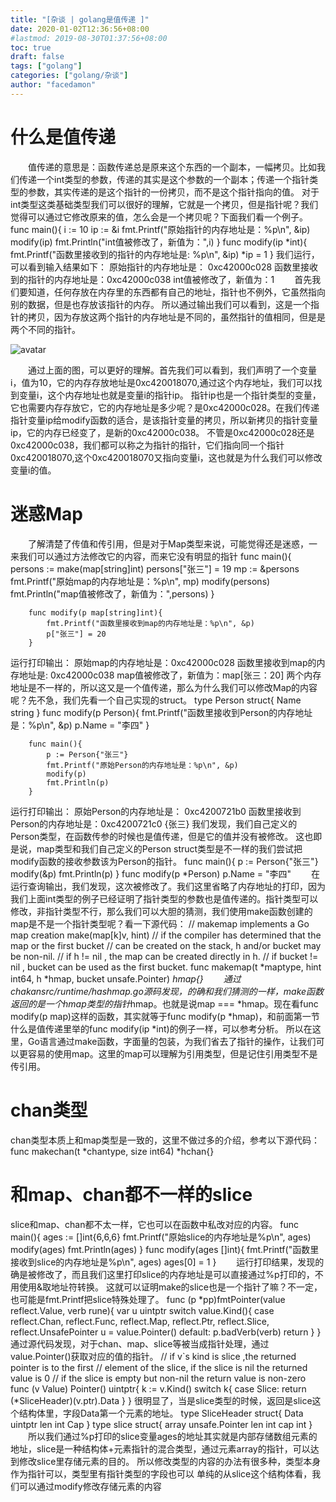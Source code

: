 ```yaml
---
title: "[杂谈 | golang是值传递 ]"
date: 2020-01-02T12:36:56+08:00
#lastmod: 2019-08-30T01:37:56+08:00
toc: true
draft: false
tags: ["golang"]
categories: ["golang/杂谈"]
author: "facedamon"
---
```


# 什么是值传递
&emsp;&emsp;值传递的意思是：函数传递总是原来这个东西的一个副本，一幅拷贝。比如我们传递一个int类型的参数，传递的其实是这个参数的一个副本；传递一个指针类型的参数，其实传递的是这个指针的一份拷贝，而不是这个指针指向的值。
对于int类型这类基础类型我们可以很好的理解，它就是一个拷贝，但是指针呢？我们觉得可以通过它修改原来的值，怎么会是一个拷贝呢？下面我们看一个例子。
		func main(){
		    i := 10
		    ip := &i
		    fmt.Printf("原始指针的内存地址是：%p\n", &ip)
		    modify(ip)
		    fmt.Println("int值被修改了，新值为：",i)
		}
		func modify(ip *int){
		    fmt.Printf("函数里接收到的指针的内存地址是: %p\n", &ip)
		    *ip = 1
		}
我们运行，可以看到输入结果如下：
		原始指针的内存地址是： 0xc42000c028
		函数里接收到的指针的内存地址是：0xc42000c038
		int值被修改了，新值为：1
&emsp;&emsp;首先我们要知道，任何存放在内存里的东西都有自己的地址，指针也不例外，它虽然指向别的数据，但是也存放该指针的内存。
所以通过输出我们可以看到，这是一个指针的拷贝，因为存放这两个指针的内存地址是不同的，虽然指针的值相同，但是是两个不同的指针。

![avatar](https://cdn.jsdelivr.net/gh/facedamon/MarkDownPhotos@master/other/golang是值传递.png)

&emsp;&emsp;通过上面的图，可以更好的理解。首先我们可以看到，我们声明了一个变量i，值为10，它的内存存放地址是0xc420018070,通过这个内存地址，我们可以找到变量i，这个内存地址也就是变量i的指针ip。
指针ip也是一个指针类型的变量，它也需要内存存放它，它的内存地址是多少呢？是0xc42000c028。在我们传递指针变量ip给modify函数的适合，是该指针变量的拷贝，所以新拷贝的指针变量ip，它的内存已经变了，是新的0xc42000c038。
不管是0xc42000c028还是0xc42000c038，我们都可以称之为指针的指针，它们指向同一个指针0xc420018070,这个0xc420018070又指向变量i，这也就是为什么我们可以修改变量i的值。
# 迷惑Map
&emsp;&emsp;了解清楚了传值和传引用，但是对于Map类型来说，可能觉得还是迷惑，一来我们可以通过方法修改它的内容，而来它没有明显的指针
		func main(){
		    persons := make(map[string]int)
		    persons["张三"] = 19
		    mp := &persons
		    fmt.Printf("原始map的内存地址是：%p\n", mp)
		    modify(persons)
		    fmt.Println("map值被修改了，新值为：",persons)
		}
		
		func modify(p map[string]int){
		    fmt.Printf("函数里接收到map的内存地址是：%p\n", &p)
		    p["张三"] = 20
		}
运行打印输出：
		原始map的内存地址是：0xc42000c028
		函数里接收到map的内存地址是: 0xc42000c038
		map值被修改了，新值为：map[张三：20]
两个内存地址是不一样的，所以这又是一个值传递，那么为什么我们可以修改Map的内容呢？先不急，我们先看一个自己实现的struct。
		type Person struct{
		    Name string
		}
		func modify(p Person){
		    fmt.Printf("函数里接收到Person的内存地址是：%p\n", &p)
		    p.Name = "李四"
		}
		
		func main(){
		    p := Person{"张三"}
		    fmt.Printf("原始Person的内存地址是：%p\n", &p)
		    modify(p)
		    fmt.Println(p)
		}
运行打印输出：
		原始Person的内存地址是： 0xc4200721b0
		函数里接收到Person的内存地址是：0xc4200721c0
		{张三}
我们发现，我们自己定义的Person类型，在函数传参的时候也是值传递，但是它的值并没有被修改。
这也即是说，map类型和我们自己定义的Person struct类型是不一样的我们尝试把modify函数的接收参数该为Person的指针。
		func main(){
		    p := Person{"张三"}
		    modify(&p)
		    fmt.Println(p)
		}
		func modify(p *Person)
		    p.Name = "李四"
&emsp;&emsp;在运行查询输出，我们发现，这次被修改了。我们这里省略了内存地址的打印，因为我们上面int类型的例子已经证明了指针类型的参数也是值传递的。指针类型可以修改，非指针类型不行，那么我们可以大胆的猜测，我们使用make函数创建的map是不是一个指针类型呢？看一下源代码：
		// makemap implements a Go map creation make(map[k]v, hint)
		// if the compiler has determined that the map or the first bucket
		// can be created on the stack, h and/or bucket may be non-nil.
		// if h != nil , the map can be created directly in h.
		// if bucket != nil , bucket can be used as the first bucket.
		func makemap(t *maptype, hint int64, h *hmap, bucket unsafe.Pointer) *hmap{}
&emsp;&emsp;通过chakansrc/runtime/hashmap.go源码发现，的确和我们猜测的一样，make函数返回的是一个hmap类型的指针*hmap。也就是说map === *hmap。现在看func modify(p map)这样的函数，其实就等于func modify(p *hmap)，和前面第一节什么是值传递里举的func modify(ip *int)的例子一样，可以参考分析。
所以在这里，Go语言通过make函数，字面量的包装，为我们省去了指针的操作，让我们可以更容易的使用map。这里的map可以理解为引用类型，但是记住引用类型不是传引用。
# chan类型
chan类型本质上和map类型是一致的，这里不做过多的介绍，参考以下源代码：
		func makechan(t *chantype, size int64) *hchan{}
# 和map、chan都不一样的slice
slice和map、chan都不太一样，它也可以在函数中私改对应的内容。
		func main(){
		    ages := []int{6,6,6}
		    fmt.Printf("原始slice的内存地址是%p\n", ages)
		    modify(ages)
		    fmt.Println(ages)
		}
		func modify(ages []int){
		    fmt.Printf("函数里接收到slice的内存地址是%p\n", ages)
		    ages[0] = 1
		}
&emsp;&emsp;运行打印结果，发现的确是被修改了，而且我们这里打印slice的内存地址是可以直接通过%p打印的，不用使用&取地址符转换。
这就可以证明make的slice也是一个指针了嘛？不一定，也可能是fmt.Printf把slice特殊处理了。
		func (p *pp)fmtPointer(value reflect.Value, verb rune){
		    var u uintptr
		    switch value.Kind(){
		        case reflect.Chan, reflect.Func, reflect.Map, reflect.Ptr, reflect.Slice, reflect.UnsafePointer
		            u = value.Pointer()
		        default:
		            p.badVerb(verb)
		            return
		    }
		}
通过源代码发现，对于chan、map、slice等被当成指针处理，通过value.Pointer()获取对应的值的指针。
		// if v`s kind is slice ,the returned pointer is to the first
		// element of the slice, if the slice is nil the returned value is 0
		// if the slice is empty but non-nil the return value is non-zero
		func (v Value) Pointer() uintptr{
		    k := v.Kind()
		    switch k{
		        case Slice: return (*SliceHeader)(v.ptr).Data
		    }
		}
很明显了，当是slice类型的时候，返回是slice这个结构体里，字段Data第一个元素的地址。
		type SliceHeader struct{
		    Data uintptr
		    len int
		    Cap
		}
		type slice struct{
		    array unsafe.Pointer
		    len int
		    cap int
		}
&emsp;&emsp;所以我们通过%p打印的slice变量ages的地址其实就是内部存储数组元素的地址，slice是一种结构体+元素指针的混合类型，通过元素array的指针，可以达到修改slice里存储元素的目的。
所以修改类型的内容的办法有很多种，类型本身作为指针可以，类型里有指针类型的字段也可以
单纯的从slice这个结构体看，我们可以通过modify修改存储元素的内容
